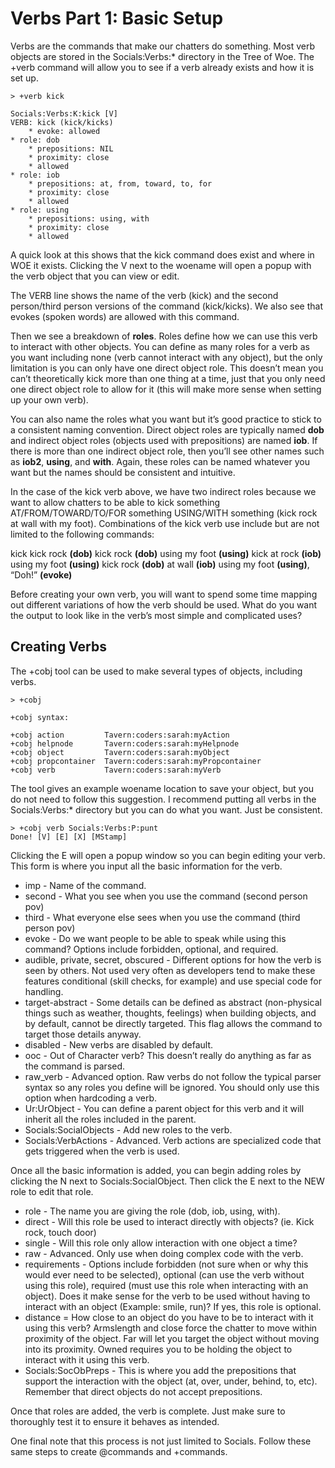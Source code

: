 # Verbs Part 1: Basic Setup

Verbs are the commands that make our chatters do something. Most verb objects are stored in the Socials:Verbs:* directory in the Tree of Woe. The +verb command will allow you to see if a verb already exists and how it is set up. 

```
> +verb kick

Socials:Verbs:K:kick [V]
VERB: kick (kick/kicks)
    * evoke: allowed
* role: dob
    * prepositions: NIL
    * proximity: close
    * allowed
* role: iob
    * prepositions: at, from, toward, to, for
    * proximity: close
    * allowed
* role: using
    * prepositions: using, with
    * proximity: close
    * allowed
```

A quick look at this shows that the kick command does exist and where in WOE it exists. Clicking the V next to the woename will open a popup with the verb object that you can view or edit.

The VERB line shows the name of the verb (kick) and the second person/third person versions of the command (kick/kicks). We also see that evokes (spoken words) are allowed with this command.

Then we see a breakdown of **roles**. Roles define how we can use this verb to interact with other objects. You can define as many roles for a verb as you want including none (verb cannot interact with any object), but the only limitation is you can only have one direct object role. This doesn’t mean you can’t theoretically kick more than one thing at a time, just that you only need one direct object role to allow for it (this will make more sense when setting up your own verb). 

You can also name the roles what you want but it’s good practice to stick to a consistent naming convention. Direct object roles are typically named **dob** and indirect object roles (objects used with prepositions) are named **iob**. If there is more than one indirect object role, then you’ll see other names such as **iob2**, **using**, and **with**. Again, these roles can be named whatever you want but the names should be consistent and intuitive.

In the case of the kick verb above, we have two indirect roles because we want to allow chatters to be able to kick something AT/FROM/TOWARD/TO/FOR something USING/WITH something (kick rock at wall with my foot). Combinations of the kick verb use include but are not limited to the following commands:

kick
kick rock **(dob)**
kick rock **(dob)** using my foot **(using)**
kick at rock **(iob)** using my foot **(using)**
kick rock **(dob)** at wall **(iob)** using my foot **(using)**, “Doh!” **(evoke)**

Before creating your own verb, you will want to spend some time mapping out different variations of how the verb should be used. What do you want the output to look like in the verb’s most simple and complicated uses?

## Creating Verbs

The +cobj tool can be used to make several types of objects, including verbs.

```
> +cobj

+cobj syntax:

+cobj action         Tavern:coders:sarah:myAction
+cobj helpnode       Tavern:coders:sarah:myHelpnode
+cobj object         Tavern:coders:sarah:myObject
+cobj propcontainer  Tavern:coders:sarah:myPropcontainer
+cobj verb           Tavern:coders:sarah:myVerb
```

The tool gives an example woename location to save your object, but you do not need to follow this suggestion. I recommend putting all verbs in the Socials:Verbs:* directory but you can do what you want. Just be consistent.

```
> +cobj verb Socials:Verbs:P:punt
Done! [V] [E] [X] [MStamp]
```

Clicking the E will open a popup window so you can begin editing your verb. This form is where you input all the basic information for the verb.

* imp - Name of the command.
* second - What you see when you use the command (second person pov)
* third - What everyone else sees when you use the command (third person pov)
* evoke - Do we want people to be able to speak while using this command? Options include forbidden, optional, and required.
* audible, private, secret, obscured - Different options for how the verb is seen by others. Not used very often as developers tend to make these features conditional (skill checks, for example) and use special code for handling.
* target-abstract - Some details can be defined as abstract (non-physical things such as weather, thoughts, feelings) when building objects, and by default, cannot be directly targeted. This flag allows the command to target those details anyway.
* disabled - New verbs are disabled by default.
* ooc - Out of Character verb? This doesn’t really do anything as far as the command is parsed.
* raw_verb - Advanced option. Raw verbs do not follow the typical parser syntax so any roles you define will be ignored. You should only use this option when hardcoding a verb.
* Ur:UrObject - You can define a parent object for this verb and it will inherit all the roles included in the parent.
* Socials:SocialObjects - Add new roles to the verb.
* Socials:VerbActions - Advanced. Verb actions are specialized code that gets triggered when the verb is used.

Once all the basic information is added, you can begin adding roles by clicking the N next to Socials:SocialObject. Then click the E next to the NEW role to edit that role.

* role - The name you are giving the role (dob, iob, using, with).
* direct - Will this role be used to interact directly with objects? (ie. Kick rock, touch door)
* single - Will this role only allow interaction with one object a time? 
* raw - Advanced. Only use when doing complex code with the verb.
* requirements - Options include forbidden (not sure when or why this would ever need to be selected), optional (can use the verb without using this role), required (must use this role when interacting with an object). Does it make sense for the verb to be used without having to interact with an object (Example: smile, run)? If yes, this role is optional.
* distance = How close to an object do you have to be to interact with it using this verb? Armslength and close force the chatter to move within proximity of the object. Far will let you target the object without moving into its proximity. Owned requires you to be holding the object to interact with it using this verb.
* Socials:SocObPreps - This is where you add the prepositions that support the interaction with the object (at, over, under, behind, to, etc). Remember that direct objects do not accept prepositions.

Once that roles are added, the verb is complete. Just make sure to thoroughly test it to ensure it behaves as intended.

One final note that this process is not just limited to Socials. Follow these same steps to create @commands and +commands.

